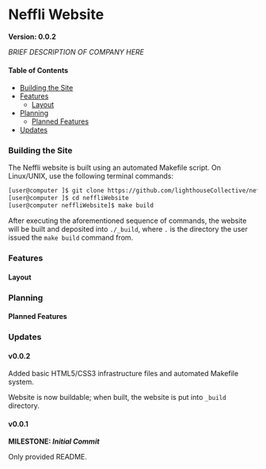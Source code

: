 #  Neffli Website
**Version: 0.0.2**

*BRIEF DESCRIPTION OF COMPANY HERE*

#### Table of Contents
* [Building the Site](#building-the-site)
* [Features](#features)
    * [Layout](#layout)
* [Planning](#planning)
    * [Planned Features](#planned-features)
* [Updates](#updates)


### Building the Site

The Neffli website is built using an automated Makefile script.  On Linux/UNIX, use the following terminal commands:

```bash
[user@computer ]$ git clone https://github.com/lighthouseCollective/neffliWebsite.git
[user@computer ]$ cd neffliWebsite
[user@computer neffliWebsite]$ make build
```

After executing the aforementioned sequence of commands, the website will be built and deposited into `./_build`, where `.` is the directory the user issued the `make build` command from.

### Features


#### Layout


### Planning


#### Planned Features


### Updates


#### v0.0.2
 Added basic HTML5/CSS3 infrastructure files and automated Makefile system.

 Website is now buildable; when built, the website is put into `_build` directory.

#### v0.0.1
**MILESTONE: *Initial Commit***

Only provided README.


